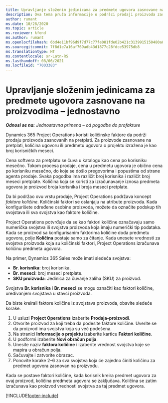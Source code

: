 ```yaml
---
title: Upravljanje složenim jedinicama za predmete ugovora zasnovane na proizvodima – jednostavno
description: Ova tema pruža informacije o podršci prodaji proizvoda zasnovanih na pretplati.
author: rumant
ms.date: 10/28/2020
ms.topic: article
ms.reviewer: kfend
ms.author: rumant
ms.openlocfilehash: 6bd4e11bf96d9f7d77c77fe081fde02b421c3139915150480a8d1a4d812887f6
ms.sourcegitcommit: 7f8d1e7a16af769adb43d1877c28fdce53975db8
ms.translationtype: HT
ms.contentlocale: sr-Latn-RS
ms.lasthandoff: 08/06/2021
ms.locfileid: "7003383"
---
```

# <a name="manage-complex-units-for-product-based-contract-lines---lite"></a>Upravljanje složenim jedinicama za predmete ugovora zasnovane na proizvodima – jednostavno

_**Odnosi se na:** Jednostavna primena – od pogodbe do profakture_

Dynamics 365 Project Operations koristi količinske faktore da podrži prodaju proizvoda zasnovanih na pretplati. Za proizvode zasnovane na pretplati, količina ugovoru ili predmetu ugovora o projektu izražena je kao broj korisničkih meseci.

Cena softvera za pretplatu se čuva u katalogu kao cena po korisniku mesečno. Tokom procesa prodaje, cena u predmetu ugovora je obično cena po korisniku mesečno, do koje se došlo pregovorima i popustima od strane agenta prodaje. Svaka pogodba ima različit broj korisnika i različit broj meseci pretplate. Količina koja se koristi za izračunavanje iznosa predmeta ugovora je proizvod broja korisnika i broja meseci pretplate.

Da bi podržao ovu vrstu prodaje, Project Operations podržava koncept *faktora količine*. Količinski faktori se oslanjaju na atribute proizvoda. Kada konfigurišete određene osobine proizvoda, možete da označite podskup tih svojstava ili sva svojstva kao faktore količine.

Project Operations potvrđuje da se kao faktori količine označavaju samo numerička svojstva ili svojstva proizvoda koja imaju numerički tip podataka. Kada se proizvod sa konfigurisanim faktorima količine doda predmetu ugovora, polje **Količina** postaje samo za čitanje. Kada unesete vrednosti za svojstva proizvoda koja su količinski faktori, Project Operations izračunava količinu predmeta ugovora.

Na primer, Dynamics 365 Sales može imati sledeća svojstva:

- **Br. korisnika**: broj korisnika.
- **Br. meseci**: broj meseci pretplate.
- **SKU proizvoda**: Jedinica za čuvanje zaliha (SKU) za proizvod.

Svojstva **Br. korisnika** i **Br. meseci** se mogu označiti kao faktori količine, uređivanjem svojstava u stavci proizvoda.

Da biste kreirali faktore količine iz svojstava proizvoda, obavite sledeće korake.

1. U usluzi **Project Operations** izaberite **Prodaja-proizvodi**.
2. Otvorite proizvod za koji treba da podesite faktore količine. Uverite se da proizvod ima svojstva koja su već podešena.
3. Na stranici **Informacije o projektu** izaberite karticu **Faktori količine**.
4. U podformi izaberite **Novi obračun polja**.
5. Unesite naziv **faktora količine** i izaberite vrednost svojstva koje se mapira u obračun polja.
6. Sačuvajte i zatvorite obrazac.
7. Ponovite korake 2–6 za sva svojstva koja će zajedno činiti količinu za predmet ugovora zasnovan na proizvodu.

Kada se postave faktori količine, kada korisnik kreira predmet ugovora za ovaj proizvod, količina predmeta ugovora se zaključava. Količina se zatim izračunava kao proizvod vrednosti svojstva za taj predmet ugovora.


[!INCLUDE[footer-include](../../includes/footer-banner.md)]